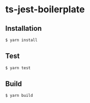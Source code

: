 # ts-jest-boilerplate

## Installation

```sh
$ yarn install
```

## Test

```sh
$ yarn test
```

## Build

```sh
$ yarn build
```
